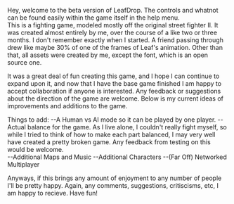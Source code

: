 Hey, welcome to the beta version of LeafDrop.
The controls and whatnot can be found easily within the game itself 
in the help menu.  
This is a fighting game, modeled mostly off the original street fighter II.
It was created almost entirely by me, over the course of a like two or three
months.  I don't remember exactly when I started.  A friend passing through
drew like maybe 30% of one of the frames of Leaf's animation.  Other than that,
all assets were created by me, except the font, which is an open source one.

It was a great deal of fun creating this game, and I hope I can continue to 
expand upon it, and now that I have the base game finished I am happy to 
accept collaboration if anyone is interested.  Any feedback or suggestions
about the direction of the game are welcome.  Below is my current ideas of 
improvements and additions to the game.  

Things to add:
--A Human vs AI mode so it can be played by one player.
--Actual balance for the game.  As I live alone, I couldn't really fight myself,
so while I tried to think of how to make each part balanced, I may very well
have created a pretty broken game.  Any feedback from testing on this would 
be welcome.  
--Additional Maps and Music
--Additional Characters
--(Far Off) Networked Multiplayer

Anyways, if this brings any amount of enjoyment to any number of people I'll be pretty happy.
Again, any comments, suggestions, critiscisms, etc, I am happy to recieve.  Have fun!